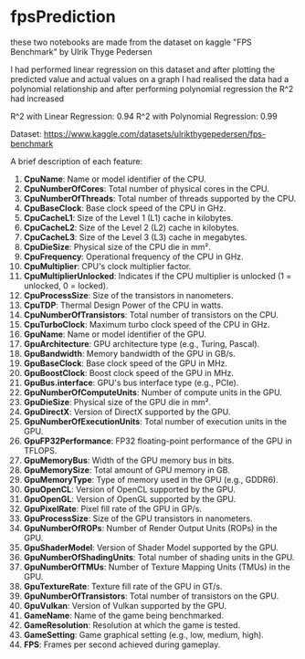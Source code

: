 # fpsPrediction
these two notebooks are made from the dataset on kaggle "FPS Benchmark" by Ulrik Thyge Pedersen

I had performed linear regression on this dataset and after plotting the predicted value and actual values on a graph I had realised the data had a polynomial relationship and after performing polynomial regression the R^2 had increased

R^2 with Linear Regression: 0.94
R^2 with Polynomial Regression: 0.99

Dataset: https://www.kaggle.com/datasets/ulrikthygepedersen/fps-benchmark

A brief description of each feature:

1. **CpuName**: Name or model identifier of the CPU.
2. **CpuNumberOfCores**: Total number of physical cores in the CPU.
3. **CpuNumberOfThreads**: Total number of threads supported by the CPU.
4. **CpuBaseClock**: Base clock speed of the CPU in GHz.
5. **CpuCacheL1**: Size of the Level 1 (L1) cache in kilobytes.
6. **CpuCacheL2**: Size of the Level 2 (L2) cache in kilobytes.
7. **CpuCacheL3**: Size of the Level 3 (L3) cache in megabytes.
8. **CpuDieSize**: Physical size of the CPU die in mm².
9. **CpuFrequency**: Operational frequency of the CPU in GHz.
10. **CpuMultiplier**: CPU's clock multiplier factor.
11. **CpuMultiplierUnlocked**: Indicates if the CPU multiplier is unlocked (1 = unlocked, 0 = locked).
12. **CpuProcessSize**: Size of the transistors in nanometers.
13. **CpuTDP**: Thermal Design Power of the CPU in watts.
14. **CpuNumberOfTransistors**: Total number of transistors on the CPU.
15. **CpuTurboClock**: Maximum turbo clock speed of the CPU in GHz.
16. **GpuName**: Name or model identifier of the GPU.
17. **GpuArchitecture**: GPU architecture type (e.g., Turing, Pascal).
18. **GpuBandwidth**: Memory bandwidth of the GPU in GB/s.
19. **GpuBaseClock**: Base clock speed of the GPU in MHz.
20. **GpuBoostClock**: Boost clock speed of the GPU in MHz.
21. **GpuBus.interface**: GPU's bus interface type (e.g., PCIe).
22. **GpuNumberOfComputeUnits**: Number of compute units in the GPU.
23. **GpuDieSize**: Physical size of the GPU die in mm².
24. **GpuDirectX**: Version of DirectX supported by the GPU.
25. **GpuNumberOfExecutionUnits**: Total number of execution units in the GPU.
26. **GpuFP32Performance**: FP32 floating-point performance of the GPU in TFLOPS.
27. **GpuMemoryBus**: Width of the GPU memory bus in bits.
28. **GpuMemorySize**: Total amount of GPU memory in GB.
29. **GpuMemoryType**: Type of memory used in the GPU (e.g., GDDR6).
30. **GpuOpenCL**: Version of OpenCL supported by the GPU.
31. **GpuOpenGL**: Version of OpenGL supported by the GPU.
32. **GpuPixelRate**: Pixel fill rate of the GPU in GP/s.
33. **GpuProcessSize**: Size of the GPU transistors in nanometers.
34. **GpuNumberOfROPs**: Number of Render Output Units (ROPs) in the GPU.
35. **GpuShaderModel**: Version of Shader Model supported by the GPU.
36. **GpuNumberOfShadingUnits**: Total number of shading units in the GPU.
37. **GpuNumberOfTMUs**: Number of Texture Mapping Units (TMUs) in the GPU.
38. **GpuTextureRate**: Texture fill rate of the GPU in GT/s.
39. **GpuNumberOfTransistors**: Total number of transistors on the GPU.
40. **GpuVulkan**: Version of Vulkan supported by the GPU.
41. **GameName**: Name of the game being benchmarked.
42. **GameResolution**: Resolution at which the game is tested.
43. **GameSetting**: Game graphical setting (e.g., low, medium, high).
44. **FPS**: Frames per second achieved during gameplay.
